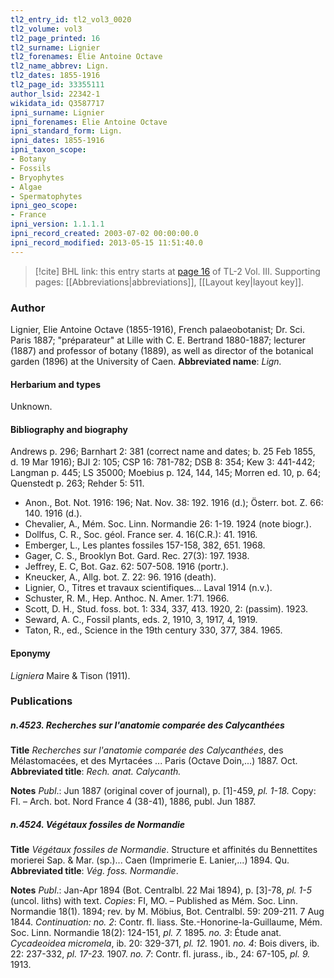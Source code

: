 ```yaml
---
tl2_entry_id: tl2_vol3_0020
tl2_volume: vol3
tl2_page_printed: 16
tl2_surname: Lignier
tl2_forenames: Elie Antoine Octave
tl2_name_abbrev: Lign.
tl2_dates: 1855-1916
tl2_page_id: 33355111
author_lsid: 22342-1
wikidata_id: Q3587717
ipni_surname: Lignier
ipni_forenames: Elie Antoine Octave
ipni_standard_form: Lign.
ipni_dates: 1855-1916
ipni_taxon_scope: 
- Botany
- Fossils
- Bryophytes
- Algae
- Spermatophytes
ipni_geo_scope: 
- France
ipni_version: 1.1.1.1
ipni_record_created: 2003-07-02 00:00:00.0
ipni_record_modified: 2013-05-15 11:51:40.0
---
```



> [!cite] BHL link: this entry starts at [page 16](https://www.biodiversitylibrary.org/page/33355111) of TL-2 Vol. III.
> Supporting pages: [[Abbreviations|abbreviations]], [[Layout key|layout key]].

### Author

Lignier, Elie Antoine Octave (1855-1916), French palaeobotanist; Dr. Sci. Paris 1887; "préparateur" at Lille with C. E. Bertrand 1880-1887; lecturer (1887) and professor of botany (1889), as well as director of the botanical garden (1896) at the University of Caen. 
**Abbreviated name**: *Lign.*

#### Herbarium and types

Unknown.

#### Bibliography and biography

Andrews p. 296; Barnhart 2: 381 (correct name and dates; b. 25 Feb 1855, d. 19 Mar 1916); BJI 2: 105; CSP 16: 781-782; DSB 8: 354; Kew 3: 441-442; Langman p. 445; LS 35000; Moebius p. 124, 144, 145; Morren ed. 10, p. 64; Quenstedt p. 263; Rehder 5: 511.
- Anon., Bot. Not. 1916: 196; Nat. Nov. 38: 192. 1916 (d.); Österr. bot. Z. 66: 140. 1916 (d.).
- Chevalier, A., Mém. Soc. Linn. Normandie 26: 1-19. 1924 (note biogr.).
- Dollfus, C. R., Soc. géol. France ser. 4. 16(C.R.): 41. 1916.
- Emberger, L., Les plantes fossiles 157-158, 382, 651. 1968.
- Gager, C. S., Brooklyn Bot. Gard. Rec. 27(3): 197. 1938.
- Jeffrey, E. C, Bot. Gaz. 62: 507-508. 1916 (portr.).
- Kneucker, A., Allg. bot. Z. 22: 96. 1916 (death).
- Lignier, O., Titres et travaux scientifiques... Laval 1914 (n.v.).
- Schuster, R. M., Hep. Anthoc. N. Amer. 1:71. 1966.
- Scott, D. H., Stud. foss. bot. 1: 334, 337, 413. 1920, 2: (passim). 1923.
- Seward, A. C., Fossil plants, eds. 2, 1910, 3, 1917, 4, 1919.
- Taton, R., ed., Science in the 19th century 330, 377, 384. 1965.

#### Eponymy

*Ligniera* Maire & Tison (1911).

### Publications

##### n.4523. Recherches sur l'anatomie comparée des Calycanthées

**Title**
*Recherches sur l'anatomie comparée des Calycanthées*, des Mélastomacées, et des Myrtacées ... Paris (Octave Doin,...) 1887. Oct.
**Abbreviated title**: *Rech. anat. Calycanth.*

**Notes**
*Publ*.: Jun 1887 (original cover of journal), p. \[1\]-459, *pl. 1-18.* Copy: FI. – Arch. bot. Nord France 4 (38-41), 1886, publ. Jun 1887.

##### n.4524. Végétaux fossiles de Normandie

**Title**
*Végétaux fossiles de Normandie*. Structure et affinités du Bennettites morierei Sap. & Mar. (sp.)... Caen (Imprimerie E. Lanier,...) 1894. Qu.
**Abbreviated title**: *Vég. foss. Normandie*.

**Notes**
*Publ*.: Jan-Apr 1894 (Bot. Centralbl. 22 Mai 1894), p. \[3\]-78, *pl. 1-5* (uncol. liths) with text.
*Copies*: FI, MO. – Published as Mém. Soc. Linn. Normandie 18(1). 1894; rev. by M. Möbius, Bot. Centralbl. 59: 209-211. 7 Aug 1844.
*Continuation: no. 2*: Contr. fl. liass. Ste.-Honorine-la-Guillaume, Mém. Soc. Linn. Normandie 18(2): 124-151, *pl. 7.* 1895.
*no. 3*: Étude anat. *Cycadeoidea micromela*, ib. 20: 329-371, *pl. 12.* 1901.
*no. 4*: Bois divers, ib. 22: 237-332, *pl. 17-23.* 1907.
*no. 7*: Contr. fl. jurass., ib., 24: 67-105, *pl. 9.* 1913.


